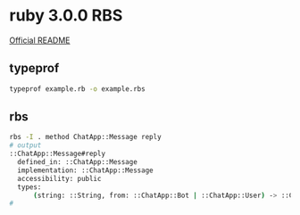 # ruby 3.0.0 RBS

[Official README](https://github.com/ruby/rbs)

## typeprof

```sh
typeprof example.rb -o example.rbs
```

## rbs

```sh
rbs -I . method ChatApp::Message reply
# output
::ChatApp::Message#reply
  defined_in: ::ChatApp::Message
  implementation: ::ChatApp::Message
  accessibility: public
  types:
      (string: ::String, from: ::ChatApp::Bot | ::ChatApp::User) -> ::ChatApp::Message
# 
```